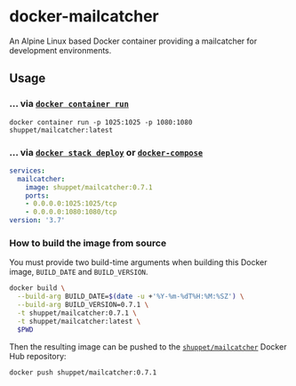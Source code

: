 # docker-mailcatcher
An Alpine Linux based Docker container providing a mailcatcher for development environments.

## Usage



### ... via [`docker container run`](https://docs.docker.com/engine/reference/commandline/container_run/)

```
docker container run -p 1025:1025 -p 1080:1080 shuppet/mailcatcher:latest
```

### ... via [`docker stack deploy`](https://docs.docker.com/engine/reference/commandline/stack_deploy/) or [`docker-compose`](https://github.com/docker/compose)

```yaml
services:
  mailcatcher:
    image: shuppet/mailcatcher:0.7.1
    ports:
    - 0.0.0.0:1025:1025/tcp
    - 0.0.0.0:1080:1080/tcp
version: '3.7'
```

### How to build the image from source

You must provide two build-time arguments when building this Docker image, `BUILD_DATE` and `BUILD_VERSION`.
```bash
docker build \
  --build-arg BUILD_DATE=$(date -u +'%Y-%m-%dT%H:%M:%SZ') \
  --build-arg BUILD_VERSION=0.7.1 \
  -t shuppet/mailcatcher:0.7.1 \
  -t shuppet/mailcatcher:latest \
  $PWD
```
Then the resulting image can be pushed to the [`shuppet/mailcatcher`](https://cloud.docker.com/u/shuppet/repository/docker/shuppet/mailcatcher) Docker Hub repository:
```
docker push shuppet/mailcatcher:0.7.1
```
